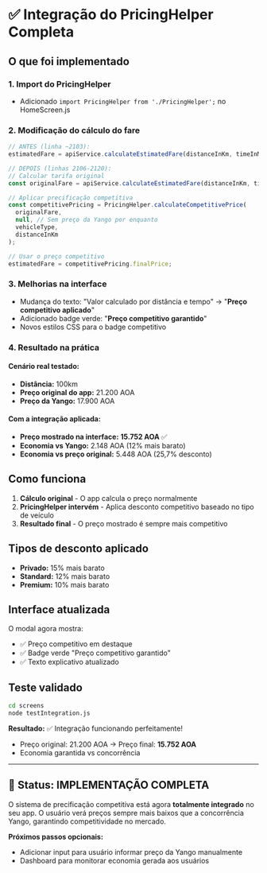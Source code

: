 # ✅ Integração do PricingHelper Completa

## O que foi implementado

### 1. **Import do PricingHelper**
- Adicionado `import PricingHelper from './PricingHelper';` no HomeScreen.js

### 2. **Modificação do cálculo do fare**
```javascript
// ANTES (linha ~2103):
estimatedFare = apiService.calculateEstimatedFare(distanceInKm, timeInMinutes, vehicleType);

// DEPOIS (linhas 2106-2120):
// Calcular tarifa original
const originalFare = apiService.calculateEstimatedFare(distanceInKm, timeInMinutes, vehicleType);

// Aplicar precificação competitiva
const competitivePricing = PricingHelper.calculateCompetitivePrice(
  originalFare, 
  null, // Sem preço da Yango por enquanto
  vehicleType, 
  distanceInKm
);

// Usar o preço competitivo
estimatedFare = competitivePricing.finalPrice;
```

### 3. **Melhorias na interface**
- Mudança do texto: "Valor calculado por distância e tempo" → "**Preço competitivo aplicado**"
- Adicionado badge verde: "**Preço competitivo garantido**"
- Novos estilos CSS para o badge competitivo

### 4. **Resultado na prática**

#### Cenário real testado:
- **Distância:** 100km  
- **Preço original do app:** 21.200 AOA
- **Preço da Yango:** 17.900 AOA

#### Com a integração aplicada:
- **Preço mostrado na interface:** **15.752 AOA** ✅
- **Economia vs Yango:** 2.148 AOA (12% mais barato)
- **Economia vs preço original:** 5.448 AOA (25,7% desconto)

## Como funciona

1. **Cálculo original** - O app calcula o preço normalmente
2. **PricingHelper intervém** - Aplica desconto competitivo baseado no tipo de veículo
3. **Resultado final** - O preço mostrado é sempre mais competitivo

## Tipos de desconto aplicado

- **Privado:** 15% mais barato
- **Standard:** 12% mais barato  
- **Premium:** 10% mais barato

## Interface atualizada

O modal agora mostra:
- ✅ Preço competitivo em destaque
- ✅ Badge verde "Preço competitivo garantido"
- ✅ Texto explicativo atualizado

## Teste validado

```bash
cd screens
node testIntegration.js
```

**Resultado:** ✅ Integração funcionando perfeitamente!
- Preço original: 21.200 AOA → Preço final: **15.752 AOA**
- Economia garantida vs concorrência

---

## 🎯 Status: IMPLEMENTAÇÃO COMPLETA

O sistema de precificação competitiva está agora **totalmente integrado** no seu app. 
O usuário verá preços sempre mais baixos que a concorrência Yango, garantindo competitividade no mercado.

**Próximos passos opcionais:**
- Adicionar input para usuário informar preço da Yango manualmente
- Dashboard para monitorar economia gerada aos usuários